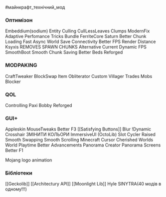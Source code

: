 #майнкрафт_технічний_мод 

### Оптимізон
Embeddium(sodium)
Entity Culling
CullLessLeaves
Clumps
ModernFix
Adaptive Perfomance Tricks Bundle
FerriteCore
Saturn
Better Chunk Loading
Fast Async World Save
Connectivity
Better FPS Render Distance
Ksyxis REMOVES SPAWN CHUNKS
Alternative Current
Dynamic FPS
SmoothBoot
Smooth Chunk Saving
Better Beds Reforged
### MODPAKING
CraftTweaker
BlockSwap
Item Obliterator
Custom Villager Trades
Mobs Blocker
### QOL

Controlling
Paxi
Bobby Reforged
### GUI+
Appleskin
MouseTweaks
Better F3
[[Satisfying Buttons]]
Blur
!Dynamic Crosshair ЗМІНИТИ КОЛЬОРИ
ImmersiveUI (OctoLib)
Slot Cycler
Raised
Smooth Swapping
Smooth Scrolling
Minecraft Cursor
Cherished Worlds
World Playtime
Better Advancements
Panorama Creator
Panorama Screens
Better F1

Mojang logo animation

### Бібліотеки

[[Geckolib]]
[[Architectury API]]
[[Moonlight Lib]]
Hyle
SINYTRA(40 модів в одному!!!)